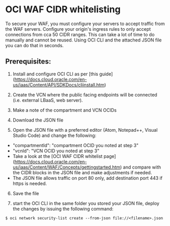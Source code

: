# OCI WAF CIDR whitelisting

To secure your WAF, you must configure your servers to accept traffic from the WAF servers. Configure your origin's ingress rules to only accept connections from cca 50 CIDR ranges. This can take a lot of time to do manually and cannot be reused. Using OCI CLI and the attached JSON file you can do that in seconds. 

## Prerequisites:

1. Install and configure OCI CLI as per [this guide] (https://docs.cloud.oracle.com/en-us/iaas/Content/API/SDKDocs/cliinstall.htm)

2. Create the VCN where the public facing endpoints will be connected (i.e. external LBaaS, web server). 

3. Make a note of the compartment and VCN OCIDs

4. Download the JSON file

5. Open the JSON file with a preferred editor (Atom, Notepad++, Visual Studio Code) and change the following:
 - "compartmentId": "compartment OCID you noted at step 3"
 - "vcnId": "VCN OCID you noted at step 3"
 - Take a look at the [OCI WAF CIDR whitelist page] (https://docs.cloud.oracle.com/en-us/iaas/Content/WAF/Concepts/gettingstarted.htm) and compare with the CIDR blocks in the JSON file and make adjustments if needed. 
 - The JSON file allows traffic on port 80 only, add destination port 443 if https is needed. 

6. Save the file 

7. start the OCI CLI in the same folder you stored your JSON file, deploy the changes by issuing the following command:
```
$ oci network security-list create --from-json file://<filename>.json
```
